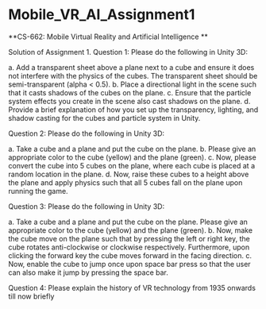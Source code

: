 # Mobile_VR_AI_Assignment1

**CS-662: Mobile Virtual Reality and Artificial Intelligence **

Solution of Assignment 1.
Question 1: Please do the following in Unity 3D:

  a. Add a transparent sheet above a plane next to a cube and ensure it does not interfere
    with the physics of the cubes. The transparent sheet should be semi-transparent (alpha
    < 0.5).
  b. Place a directional light in the scene such that it casts shadows of the cubes on the plane.
  c. Ensure that the particle system effects you create in the scene also cast shadows on the
    plane.
  d. Provide a brief explanation of how you set up the transparency, lighting, and shadow
    casting for the cubes and particle system in Unity.

Question 2: Please do the following in Unity 3D:

  a. Take a cube and a plane and put the cube on the plane.
  b. Please give an appropriate color to the cube (yellow) and the plane (green).
  c. Now, please convert the cube into 5 cubes on the plane, where each cube is placed at a
    random location in the plane.
  d. Now, raise these cubes to a height above the plane and apply physics such that all 5
    cubes fall on the plane upon running the game. 

Question 3: Please do the following in Unity 3D:

  a. Take a cube and a plane and put the cube on the plane. Please give an appropriate color
    to the cube (yellow) and the plane (green).
  b. Now, make the cube move on the plane such that by pressing the left or right key, the
    cube rotates anti-clockwise or clockwise respectively. Furthermore, upon clicking the
    forward key the cube moves forward in the facing direction.
  c. Now, enable the cube to jump once upon space bar press so that the user can also make
    it jump by pressing the space bar. 

Question 4: Please explain the history of VR technology from 1935 onwards till now briefly
